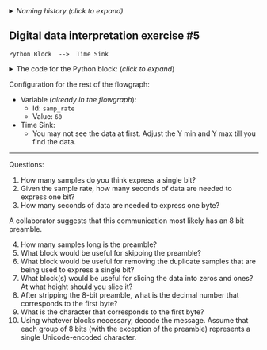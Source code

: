<details><summary><i>Naming history (click to expand)</i></summary>
<pre>
2022 Aug 11: 033-PySDR-write-file.md
2022 Aug 30: 133-PySDR-write-file.md
2023 Jan 28: 130-Sig-interpret-practice-5.md
2023 May 22: 033_Analyze_Sig_Binary_Slicer.md
</pre>
</details>

## Digital data interpretation exercise #5

```
Python Block  -->  Time Sink
```

<details><summary>The code for the Python block: (<i>click to expand</i>)</summary>

Note: this code is not meant to be readable. Rather, the goal of this exercise is to explore the mystery signal using the Time Sink, Waterfall sink, etc.

```python3
import numpy as np
from gnuradio import gr
from functools import reduce
from operator import concat
import random



name = "Mystery Signal 5"
out_sig_port_0 = np.float32



def use_func(state_container):
    idx = state_container["count"] // 6
    content = state_container["content"]
    if idx >= len(content):
        return None
    noise = random.random() * 0.5
    retval = content[idx] * 3 + 1 + noise
    state_container["count"] += 1
    return retval


def unpackOne(x):
    return list(map(int, f"{x:b}".zfill(8)))


def unpackbits(x):
    return reduce(concat, map(unpackOne, x))


class blk(gr.basic_block):

    def __init__(self):
        gr.basic_block.__init__(
            self,
            name=name,
            in_sig=[],
            out_sig=[out_sig_port_0]
        )
        
        self.use_func = use_func
        content_packed = [170, 84, 72, 69, 32, 84, 69, 65, 32, 73, 83, 32, 82, 69, 65, 68, 89, 32, 84, 79, 32, 68, 82, 73, 78, 75, 46, 32, 32, 32, 32, 32, 32, 32]
        
        self.state_container = {
            "count": 0,
            "content": unpackbits(content_packed)
        }


    def general_work(self, input_items, output_items):
        outval = self.use_func(self.state_container)
        if outval == None:
            return 0
        else:
            dt = output_items[0][0].dtype
            npified = np.array(outval, dtype=dt)
            output_items[0][0] = npified
            return 1

```
</details>

Configuration for the rest of the flowgraph:
- Variable (_already in the flowgraph_):
  - Id: `samp_rate`
  - Value: `60`
- Time Sink:
  - You may not see the data at first. Adjust the Y min and Y max till you find the data.

---

Questions:

1. How many samples do you think express a single bit?
2. Given the sample rate, how many seconds of data are needed to express one bit?
3. How many seconds of data are needed to express one byte?

A collaborator suggests that this communication most likely has an 8 bit preamble.

4. How many samples long is the preamble?
5. What block would be useful for skipping the preamble?
6. What block would be useful for removing the duplicate samples that are being used to express a single bit?
7. What block(s) would be useful for slicing the data into zeros and ones? At what height should you slice it?
8. After stripping the 8-bit preamble, what is the decimal number that corresponds to the first byte?
9.  What is the character that corresponds to the first byte?
10. Using whatever blocks necessary, decode the message. Assume that each group of 8 bits (with the exception of the preamble) represents a single Unicode-encoded character.
